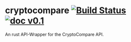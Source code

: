 # cryptocompare [![Build Status](https://api.travis-ci.org/hekrause/cryptocompare.svg?branch=documentation)](https://travis-ci.org/hekrause/cryptocompare) [![doc v0.1](https://img.shields.io/badge/doc-v0.1-ff9900.svg)](https://hekrause.github.io/doc/cryptocompare/cryptocompare/)
An rust API-Wrapper for the CryptoCompare API.

